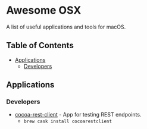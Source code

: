 # Awesome OSX

A list of useful applications and tools for macOS.

## Table of Contents

- [Applications](#applications)
    - [Developers](#developers)

## Applications

### Developers

- [cocoa-rest-client](http://mmattozzi.github.io/cocoa-rest-client/) - App for testing REST endpoints.
    -  `brew cask install cocoarestclient`
